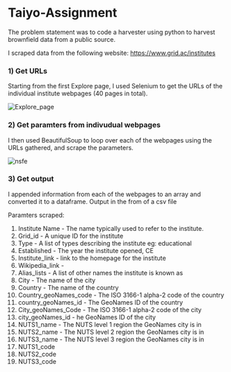 # Taiyo-Assignment

The problem statement was to code a harvester using python to harvest brownfield data from a public source.

I scraped data from the following website:
https://www.grid.ac/institutes

### 1) Get URLs

Starting from the first Explore page, I used Selenium to get the URLs of the individual institute webpages (40 pages in total).

![Explore_page](https://user-images.githubusercontent.com/37187598/126042396-d08f3cd3-5ef3-4bac-b961-c2572770dca7.PNG)

### 2) Get paramters from indivudual webpages

I then used BeautifulSoup to loop over each of the webpages using the URLs gathered, and scrape the parameters.

![nsfe](https://user-images.githubusercontent.com/37187598/126042513-c24199f3-6bda-4e83-9127-734d5341e65f.PNG)

### 3) Get output 

I appended information from each of the webpages to an array and converted it to a dataframe. Output in the from of a csv file
 
 Paramters scraped:
 
1) Institute Name - The name typically used to refer to the institute.
2) Grid_id - A unique ID for the institute
3) Type -	A list of types describing the institute eg: educational
4) Established - The year the institute opened, CE
5) Institute_link - link to the homepage for the institute
6) Wikipedia_link - 
7) Alias_lists -	A list of other names the institute is known as
8) City	- The name of the city
9) Country	- The name of the country
10) Country_geoNames_code	- The ISO 3166-1 alpha-2 code of the country
11) country_geoNames_id	-	The GeoNames ID of the country
12) City_geoNames_Code	- The ISO 3166-1 alpha-2 code of the city
13) city_geoNames_id - he GeoNames ID of the city
14) NUTS1_name - 	The NUTS level 1 region the GeoNames city is in
15) NUTS2_name - 	The NUTS level 2 region the GeoNames city is in
16) NUTS3_name - 	The NUTS level 3 region the GeoNames city is in
17) NUTS1_code
18) NUTS2_code
19) NUTS3_code









